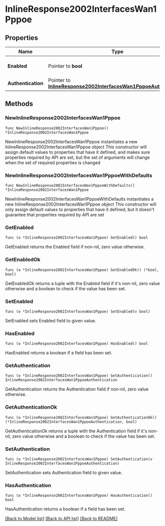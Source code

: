 # InlineResponse2002InterfacesWan1Pppoe

## Properties

Name | Type | Description | Notes
------------ | ------------- | ------------- | -------------
**Enabled** | Pointer to **bool** | Whether PPPoE is enabled. | [optional] 
**Authentication** | Pointer to [**InlineResponse2002InterfacesWan1PppoeAuthentication**](InlineResponse2002InterfacesWan1PppoeAuthentication.md) |  | [optional] 

## Methods

### NewInlineResponse2002InterfacesWan1Pppoe

`func NewInlineResponse2002InterfacesWan1Pppoe() *InlineResponse2002InterfacesWan1Pppoe`

NewInlineResponse2002InterfacesWan1Pppoe instantiates a new InlineResponse2002InterfacesWan1Pppoe object
This constructor will assign default values to properties that have it defined,
and makes sure properties required by API are set, but the set of arguments
will change when the set of required properties is changed

### NewInlineResponse2002InterfacesWan1PppoeWithDefaults

`func NewInlineResponse2002InterfacesWan1PppoeWithDefaults() *InlineResponse2002InterfacesWan1Pppoe`

NewInlineResponse2002InterfacesWan1PppoeWithDefaults instantiates a new InlineResponse2002InterfacesWan1Pppoe object
This constructor will only assign default values to properties that have it defined,
but it doesn't guarantee that properties required by API are set

### GetEnabled

`func (o *InlineResponse2002InterfacesWan1Pppoe) GetEnabled() bool`

GetEnabled returns the Enabled field if non-nil, zero value otherwise.

### GetEnabledOk

`func (o *InlineResponse2002InterfacesWan1Pppoe) GetEnabledOk() (*bool, bool)`

GetEnabledOk returns a tuple with the Enabled field if it's non-nil, zero value otherwise
and a boolean to check if the value has been set.

### SetEnabled

`func (o *InlineResponse2002InterfacesWan1Pppoe) SetEnabled(v bool)`

SetEnabled sets Enabled field to given value.

### HasEnabled

`func (o *InlineResponse2002InterfacesWan1Pppoe) HasEnabled() bool`

HasEnabled returns a boolean if a field has been set.

### GetAuthentication

`func (o *InlineResponse2002InterfacesWan1Pppoe) GetAuthentication() InlineResponse2002InterfacesWan1PppoeAuthentication`

GetAuthentication returns the Authentication field if non-nil, zero value otherwise.

### GetAuthenticationOk

`func (o *InlineResponse2002InterfacesWan1Pppoe) GetAuthenticationOk() (*InlineResponse2002InterfacesWan1PppoeAuthentication, bool)`

GetAuthenticationOk returns a tuple with the Authentication field if it's non-nil, zero value otherwise
and a boolean to check if the value has been set.

### SetAuthentication

`func (o *InlineResponse2002InterfacesWan1Pppoe) SetAuthentication(v InlineResponse2002InterfacesWan1PppoeAuthentication)`

SetAuthentication sets Authentication field to given value.

### HasAuthentication

`func (o *InlineResponse2002InterfacesWan1Pppoe) HasAuthentication() bool`

HasAuthentication returns a boolean if a field has been set.


[[Back to Model list]](../README.md#documentation-for-models) [[Back to API list]](../README.md#documentation-for-api-endpoints) [[Back to README]](../README.md)



